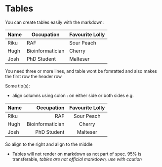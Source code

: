  # Tables 
 
 You can create tables easily with the markdown: 
 
 | Name | Occupation | Favourite Lolly |
 |----|----|----|
 | Riku | RAF | Sour Peach |
 | Hugh | Bioinformatician | Cherry |
 | Josh | PhD Student | Malteser |
 
 You need three or more lines, and table wont be fomratted and also makes the first row the header row
 
 Some tip(s): 
 * align columns using colon : on either side or both sides e.g.
 
 | Name | Occupation | Favourite Lolly |
 |----|----:|:----:|
 | Riku | RAF | Sour Peach |
 | Hugh | Bioinformatician | Cherry |
 | Josh | PhD Student | Malteser |
 
 So align to the right and align to the middle
 
 * Tables will not render on markdown as not part of spec. 95% is transferable, *tables are not official markdown, use with caution*
